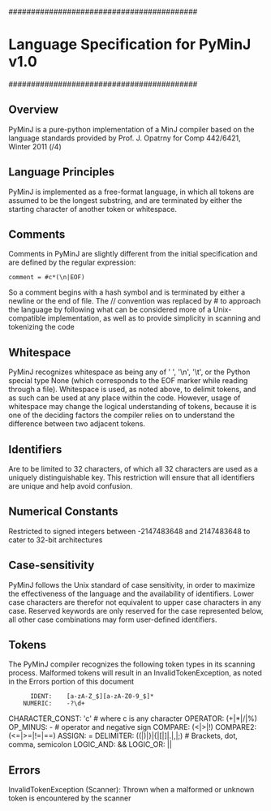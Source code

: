 ##########################################
# Language Specification for PyMinJ v1.0 #
##########################################

Overview
--------

PyMinJ is a pure-python implementation of a MinJ compiler based on the language
standards provided by Prof. J. Opatrny for Comp 442/6421, Winter 2011 (/4)

Language Principles
-------------------
PyMinJ is implemented as a free-format language, in which all tokens are
assumed to be the longest substring, and are terminated by either the starting
character of another token or whitespace.

Comments
--------
Comments in PyMinJ are slightly different from the initial specification and are
defined by the regular expression:

    comment = #c*(\n|EOF)

So a comment begins with a hash symbol and is terminated by either a newline
or the end of file. The // convention was replaced by # to approach the language
by following what can be considered more of a Unix-compatible implementation,
as well as to provide simplicity in scanning and tokenizing the code

Whitespace
----------
PyMinJ recognizes whitespace as being any of ' ', '\n', '\t', or the Python
special type None (which corresponds to the EOF marker while reading through
a file). Whitespace is used, as noted above, to delimit tokens, and as such can
be used at any place within the code. However, usage of whitespace may change
the logical understanding of tokens, because it is one of the deciding factors
the compiler relies on to understand the difference between two adjacent tokens.

Identifiers
-----------
Are to be limited to 32 characters, of which all 32 characters are used as
a uniquely distinguishable key. This restriction will ensure that all
identifiers are unique and help avoid confusion.

Numerical Constants
-------------------
Restricted to signed integers between -2147483648 and 2147483648 to cater
to 32-bit architectures

Case-sensitivity
----------------
PyMinJ follows the Unix standard of case sensitivity, in order to maximize the
effectiveness of the language and the availability of identifiers. Lower case
characters are therefor not equivalent to upper case characters in any case.
Reserved keywords are only reserved for the case represented below, all other
case combinations may form user-defined identifiers.

Tokens
------
The PyMinJ compiler recognizes the following token types in its scanning process.
Malformed tokens will result in an InvalidTokenException, as noted in the
Errors portion of this document

          IDENT:    [a-zA-Z_$][a-zA-Z0-9_$]*
        NUMERIC:    -?\d+
CHARACTER_CONST:    'c'                        # where c is any character
       OPERATOR:    (+|*|/|%)
       OP_MINUS:    -                          # operator and negative sign
        COMPARE:    (<|>|!)
       COMPARE2:    (<=|>=|!=|==)
         ASSIGN:    =
      DELIMITER:    (\(|\)|\}|\{|\[|\]|\.|,|;) # Brackets, dot, comma, semicolon
      LOGIC_AND:    &&
       LOGIC_OR:    ||


Errors
------
InvalidTokenException (Scanner): Thrown when a malformed or unknown token is
                                 encountered by the scanner
